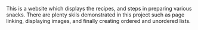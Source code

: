 This is a website which displays the recipes, and steps in preparing various snacks. There are plenty skils demonstrated in this project such as page linking, displaying images, and finally creating ordered and unordered lists.
